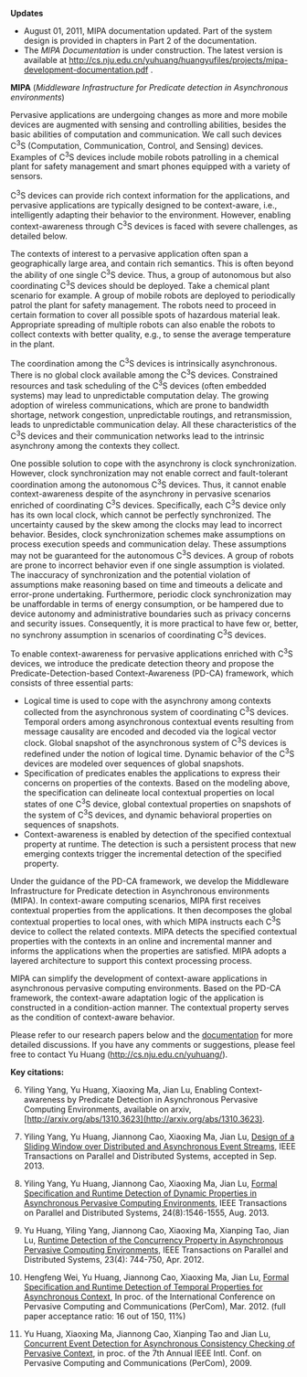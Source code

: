 **Updates**

  * August 01, 2011, MIPA documentation updated. Part of the system design is provided in chapters in Part 2 of the documentation.
  * The _MIPA Documentation_ is under construction. The latest version is available at http://cs.nju.edu.cn/yuhuang/huangyufiles/projects/mipa-development-documentation.pdf .

**MIPA** (_Middleware Infrastructure for Predicate detection in Asynchronous environments_)

Pervasive applications are undergoing changes as more and more mobile devices are augmented with sensing and controlling abilities, besides the basic abilities of computation and communication. We call such devices C<sup>3</sup>S (Computation, Communication, Control, and Sensing) devices. Examples of C<sup>3</sup>S devices include mobile robots patrolling in a chemical plant for safety management and smart phones equipped with a variety of sensors.

C<sup>3</sup>S devices can provide rich context information for the applications, and pervasive applications are typically designed to be context-aware, i.e., intelligently adapting their behavior to the environment. However, enabling context-awareness through C<sup>3</sup>S devices is faced with severe challenges, as detailed below.

The contexts of interest to a pervasive application often span a geographically large area, and contain rich semantics. This is often beyond the ability of one single C<sup>3</sup>S device. Thus, a group of autonomous but also coordinating C<sup>3</sup>S devices should be deployed. Take a chemical plant scenario for example. A group of mobile robots are deployed to periodically patrol the plant for safety management. The robots need to proceed in certain formation to cover all possible spots of hazardous material leak. Appropriate spreading of multiple robots can also enable the robots to collect contexts with better quality, e.g., to sense the average temperature in the plant.

The coordination among the C<sup>3</sup>S devices is intrinsically asynchronous. There is no global clock available among the C<sup>3</sup>S devices. Constrained resources and task scheduling of the C<sup>3</sup>S devices (often embedded systems) may lead to unpredictable computation delay. The growing adoption of wireless communications, which are prone to bandwidth shortage, network congestion, unpredictable routings, and retransmission, leads to unpredictable communication delay. All these characteristics of the C<sup>3</sup>S devices and their communication networks lead to the intrinsic asynchrony among the contexts they collect.

One possible solution to cope with the asynchrony is clock synchronization. However, clock synchronization may not enable correct and fault-tolerant coordination among the autonomous C<sup>3</sup>S devices. Thus, it cannot enable context-awareness despite of the asynchrony in pervasive scenarios enriched of coordinating C<sup>3</sup>S devices. Specifically, each C<sup>3</sup>S device only has its own local clock, which cannot be perfectly synchronized. The uncertainty caused by the skew among the clocks may lead to incorrect behavior. Besides, clock synchronization schemes make assumptions on process execution speeds and communication delay. These assumptions may not be guaranteed for the autonomous C<sup>3</sup>S devices. A group of robots are prone to incorrect behavior even if one single assumption is violated. The inaccuracy of synchronization and the potential violation of assumptions make reasoning based on time and timeouts a delicate and error-prone undertaking. Furthermore, periodic clock synchronization may be unaffordable in terms of energy consumption, or be hampered due to device autonomy and administrative boundaries such as privacy concerns and security issues. Consequently, it is more practical to have few or, better, no synchrony assumption in scenarios of coordinating C<sup>3</sup>S devices.

To enable context-awareness for pervasive applications enriched with C<sup>3</sup>S devices, we introduce the predicate detection theory and propose the Predicate-Detection-based Context-Awareness (PD-CA) framework, which consists of three essential parts:
  * Logical time is used to cope with the asynchrony among contexts collected from the asynchronous system of coordinating C<sup>3</sup>S devices. Temporal orders among asynchronous contextual events resulting from message causality are encoded and decoded via the logical vector clock. Global snapshot of the asynchronous system of C<sup>3</sup>S devices is redefined under the notion of logical time. Dynamic behavior of the C<sup>3</sup>S devices are modeled over sequences of global snapshots.
  * Specification of predicates enables the applications to express their concerns on properties of the contexts. Based on the modeling above, the specification can delineate local contextual properties on local states of one C<sup>3</sup>S device, global contextual properties on snapshots of the system of C<sup>3</sup>S devices, and dynamic behavioral properties on sequences of snapshots.
  * Context-awareness is enabled by detection of the specified contextual property at runtime. The detection is such a persistent process that new emerging contexts trigger the incremental detection of the specified property.

Under the guidance of the PD-CA framework, we develop the Middleware Infrastructure for Predicate detection in Asynchronous environments (MIPA). In context-aware computing scenarios, MIPA first receives contextual properties from the applications. It then decomposes the global contextual properties to local ones, with which MIPA instructs each C<sup>3</sup>S device to collect the related contexts. MIPA detects the specified contextual properties with the contexts in an online and incremental manner and informs the applications when the properties are satisfied. MIPA adopts a layered architecture to support this context processing process.

MIPA can simplify the development of context-aware applications in asynchronous pervasive computing environments. Based on the PD-CA framework, the context-aware adaptation logic of the application is constructed in a condition-action manner. The contextual property serves as the condition of context-aware behavior.

Please refer to our research papers below and the [documentation](http://cs.nju.edu.cn/yuhuang/huangyufiles/projects/mipa-development-documentation.pdf) for more detailed discussions. If you have any comments or suggestions, please feel free to contact Yu Huang (http://cs.nju.edu.cn/yuhuang/).

**Key citations:**

6. Yiling Yang, Yu Huang, Xiaoxing Ma, Jian Lu, Enabling Context-awareness by Predicate Detection in Asynchronous Pervasive Computing Environments, available on arxiv, [http://arxiv.org/abs/1310.3623](http://arxiv.org/abs/1310.3623).

5. Yiling Yang, Yu Huang, Jiannong Cao, Xiaoxing Ma, Jian Lu, [Design of a Sliding Window over Distributed and Asynchronous Event Streams](http://cs.nju.edu.cn/yuhuang/huangyufiles/papers/2013-LatWin.pdf), IEEE Transactions on Parallel and Distributed Systems, accepted in Sep. 2013.

4. Yiling Yang, Yu Huang, Jiannong Cao, Xiaoxing Ma, Jian Lu, [Formal Specification and Runtime Detection of Dynamic Properties in Asynchronous Pervasive Computing Environments](http://cs.nju.edu.cn/yuhuang/huangyufiles/Paper2012/Sequence-TPDS12.pdf), IEEE Transactions on Parallel and Distributed Systems, 24(8):1546-1555, Aug. 2013.

3. Yu Huang, Yiling Yang, Jiannong Cao, Xiaoxing Ma, Xianping Tao, Jian Lu, [Runtime Detection of the Concurrency Property in Asynchronous Pervasive Computing Environments](http://cs.nju.edu.cn/yuhuang/huangyufiles/Paper2011/CADA-TPDS11.pdf), IEEE Transactions on Parallel and Distributed Systems, 23(4): 744-750, Apr. 2012.

2. Hengfeng Wei, Yu Huang, Jiannong Cao, Xiaoxing Ma, Jian Lu, [Formal Specification and Runtime Detection of Temporal Properties for Asynchronous Context](http://cs.nju.edu.cn/yuhuang/huangyufiles/Paper2011/PerCom12.pdf), In proc. of the International Conference on Pervasive Computing and Communications (PerCom), Mar. 2012. (full paper acceptance ratio: 16 out of 150, 11%)

1. Yu Huang, Xiaoxing Ma, Jiannong Cao, Xianping Tao and Jian Lu, [Concurrent Event Detection for Asynchronous Consistency Checking of Pervasive Context](http://cs.nju.edu.cn/yuhuang/huangyufiles/paper2008/percom09.pdf), in proc. of the 7th Annual IEEE Intl. Conf. on Pervasive Computing and Communications (PerCom), 2009.